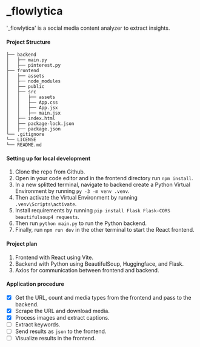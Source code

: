# \_flowlytica

'\_flowlytica' is a social media content analyzer to extract insights.

#### Project Structure

```
├── backend
│   ├── main.py
│   ├── pinterest.py
├── frontend
│   ├── assets
│   ├── node_modules
│   ├── public
│   ├── src
│   │   ├── assets
│   │   ├── App.css
│   │   ├── App.jsx
│   │   ├── main.jsx
│   ├── index.html
│   ├── package-lock.json
│   ├── package.json
└── .gitignore
└── LICENSE
└── README.md
```

#### Setting up for local development

1. Clone the repo from Github.
2. Open in your code editor and in the frontend directory run `npm install`.
3. In a new splitted terminal, navigate to backend create a Python Virtual Environment by running `py -3 -m venv .venv`.
4. Then activate the Virtual Environment by running `.venv\Scripts\activate`.
5. Install requirements by running `pip install Flask Flask-CORS beautifulsoup4 requests`.
6. Then run `python main.py` to run the Python backend.
7. Finally, run `npm run dev` in the other terminal to start the React frontend.

#### Project plan

1. Frontend with React using Vite.
2. Backend with Python using BeautifulSoup, Huggingface, and Flask.
3. Axios for communication between frontend and backend.

#### Application procedure

-   [x] Get the URL, count and media types from the frontend and pass to the backend.
-   [x] Scrape the URL and download media.
-   [x] Process images and extract captions.
-   [ ] Extract keywords.
-   [ ] Send results as `json` to the frontend.
-   [ ] Visualize results in the frontend.
